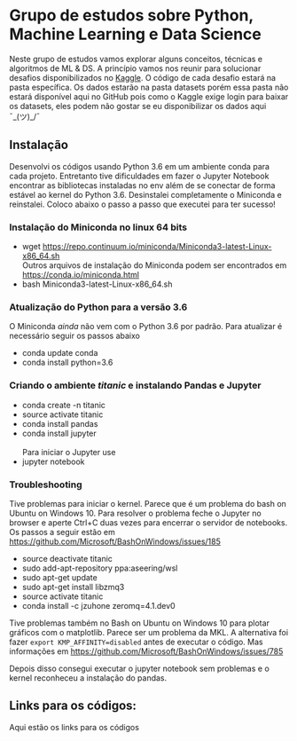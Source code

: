 # Grupo de estudos sobre Python, Machine Learning e Data Science

Neste grupo de estudos vamos explorar alguns conceitos, técnicas e algoritmos de ML & DS. A princípio vamos nos reunir para solucionar desafios disponibilizados no [Kaggle](https://www.kaggle.com). O código de cada desafio estará na pasta específica. Os dados estarão na pasta datasets porém essa pasta não estará disponível aqui no GitHub pois como o Kaggle exige login para baixar os datasets, eles podem não gostar se eu disponibilizar os dados aqui ¯\_(ツ)_/¯<br>

## Instalação
Desenvolvi os códigos usando Python 3.6 em um ambiente conda para cada projeto. Entretanto tive dificuldades em fazer o Jupyter Notebook encontrar as bibliotecas instaladas no env além de se conectar de forma estável ao kernel do Python 3.6. Desinstalei completamente o Miniconda e reinstalei. Coloco abaixo o passo a passo que executei para ter sucesso!

### Instalação do Miniconda no linux 64 bits

* wget https://repo.continuum.io/miniconda/Miniconda3-latest-Linux-x86_64.sh
<br>Outros arquivos de instalação do Miniconda podem ser encontrados em https://conda.io/miniconda.html
* bash Miniconda3-latest-Linux-x86_64.sh

### Atualização do Python para a versão 3.6
O Miniconda *ainda* não vem com o Python 3.6 por padrão. Para atualizar é necessário seguir os passos abaixo
* conda update conda
* conda install python=3.6

### Criando o ambiente _titanic_ e instalando Pandas e Jupyter
* conda create -n titanic
* source activate titanic
* conda install pandas
* conda install jupyter
<br><br>Para iniciar o Jupyter use
* jupyter notebook

### Troubleshooting
Tive problemas para iniciar o kernel. Parece que é um problema do bash on Ubuntu on Windows 10. Para resolver o problema feche o Jupyter no browser e aperte Ctrl+C duas vezes para encerrar o servidor de notebooks. Os passos a seguir estão em https://github.com/Microsoft/BashOnWindows/issues/185

* source deactivate titanic
* sudo add-apt-repository ppa:aseering/wsl
* sudo apt-get update
* sudo apt-get install libzmq3
* source activate titanic
* conda install -c jzuhone zeromq=4.1.dev0

Tive problemas também no Bash on Ubuntu on Windows 10 para plotar gráficos com o matplotlib. Parece ser um problema da MKL. A alternativa foi fazer <code>export KMP_AFFINITY=disabled</code> antes de executar o código. Mas informações em https://github.com/Microsoft/BashOnWindows/issues/785

Depois disso consegui executar o jupyter notebook sem problemas e o kernel reconheceu a instalação do pandas.

## Links para os códigos:
Aqui estão os links para os códigos
